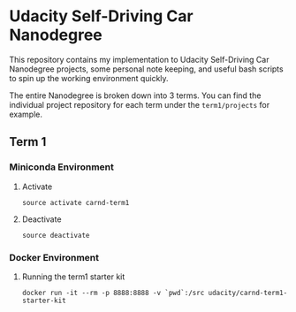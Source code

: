 # Udacity Self-Driving Car Nanodegree

This repository contains my implementation to Udacity Self-Driving Car Nanodegree projects, some personal note keeping, and useful bash scripts to spin up the working environment quickly.

The entire Nanodegree is broken down into 3 terms. You can find the individual project repository for each term under the `term1/projects` for example.

## Term 1

### Miniconda Environment

1. Activate

    ```
    source activate carnd-term1 
    ```

2. Deactivate

    ```
    source deactivate
    ```

### Docker Environment

1. Running the term1 starter kit

    ```
    docker run -it --rm -p 8888:8888 -v `pwd`:/src udacity/carnd-term1-starter-kit
    ```


